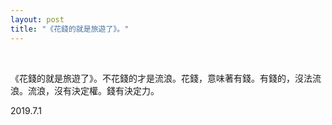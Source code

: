 ```yaml
---
layout: post
title: "《花錢的就是旅遊了》。"
---
```


  
&nbsp;
&nbsp;


《花錢的就是旅遊了》。不花錢的才是流浪。花錢，意味著有錢。有錢的，沒法流浪。流浪，沒有決定權。錢有決定力。 ​​​​

2019.7.1